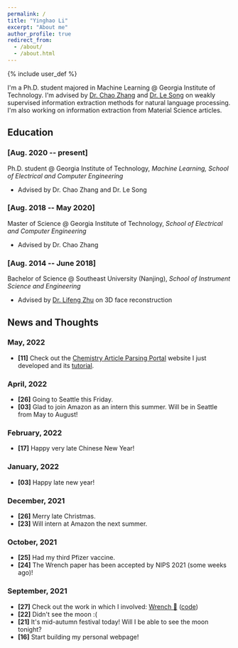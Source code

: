 ```yaml
---
permalink: /
title: "Yinghao Li"
excerpt: "About me"
author_profile: true
redirect_from: 
  - /about/
  - /about.html
---
```


{% include user_def %}

I'm a Ph.D. student majored in Machine Learning @ Georgia Institute of Technology.
I'm advised by [Dr. Chao Zhang](http://chaozhang.org/) and [Dr. Le Song](https://www.linkedin.com/in/le-song-03223813/) on weakly supervised information extraction methods for natural language processing.
I'm also working on information extraction from Material Science articles.

Education
---

### [Aug. 2020 -- present]

Ph.D. student @ Georgia Institute of Technology, *Machine Learning, School of Electrical and Computer Engineering*
- Advised by Dr. Chao Zhang and Dr. Le Song

### [Aug. 2018 -- May 2020]

Master of Science @ Georgia Institute of Technology, *School of Electrical and Computer Engineering*
- Advised by Dr. Chao Zhang

### [Aug. 2014 -- June 2018]

Bachelor of Science @ Southeast University (Nanjing), *School of Instrument Science and Engineering*
- Advised by [Dr. Lifeng Zhu](https://ins.seu.edu.cn/yk_english/2020/0219/c27542a317780/page.htm) on 3D face reconstruction


News and Thoughts
---

### May, 2022
- **[11]** Check out the [Chemistry Article Parsing Portal](http://sciannotate.cc.gatech.edu/) website I just developed and its [tutorial]({{base_path}}/posts/2022/05/chem-parser).

### April, 2022
- **[26]** Going to Seattle this Friday.
- **[03]** Glad to join Amazon as an intern this summer. Will be in Seattle from May to August!

### February, 2022
- **[17]** Happy very late Chinese New Year!

### January, 2022
- **[03]** Happy late new year!

### December, 2021
- **[26]** Merry late Christmas.
- **[23]** Will intern at Amazon the next summer.

### October, 2021
- **[25]** Had my third Pfizer vaccine.
- **[24]** The Wrench paper has been accepted by NIPS 2021 (some weeks ago)!

### September, 2021
- **[27]** Check out the work in which I involved: [Wrench 🔧](https://arxiv.org/abs/2109.11377) ([code](https://github.com/JieyuZ2/wrench))
- **[22]** Didn't see the moon :(
- **[21]** It's mid-autumn festival today! Will I be able to see the moon tonight?
- **[16]** Start building my personal webpage!


<!-- {{ hint_info }}
some reference <a href="https://docs.docker.com/desktop/mac/install/">docker</a> dsfh sdkjfhdkj klsdjhf ldsf dksjhf ldskjhf ldskhjf lsdkjhf ldskjfh lsdkjfh dslkjfh dlskjfh lsdkjfh sldkjfh lsdkjfhlsdkjh sdlkjfh dskjfh sdlkj
{{ _hint }} -->



